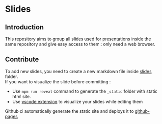 # Slides

## Introduction

This repository aims to group all slides used for presentations inside the same repository and give easy 
access to them : only need a web browser.

## Contribute

To add new slides, you need to create a new markdown file inside [slides](./slides) folder.  
If you want to visualize the slide before committing :
* Use `npm run reveal` command to generate the `_static` folder with static html site.
* Use [vscode extension](https://marketplace.visualstudio.com/items?itemName=evilz.vscode-reveal) to 
visualize your slides while editing them

Github ci automatically generate the static site and deploys it to [github-pages](https://udebella.github.io/slides/)

